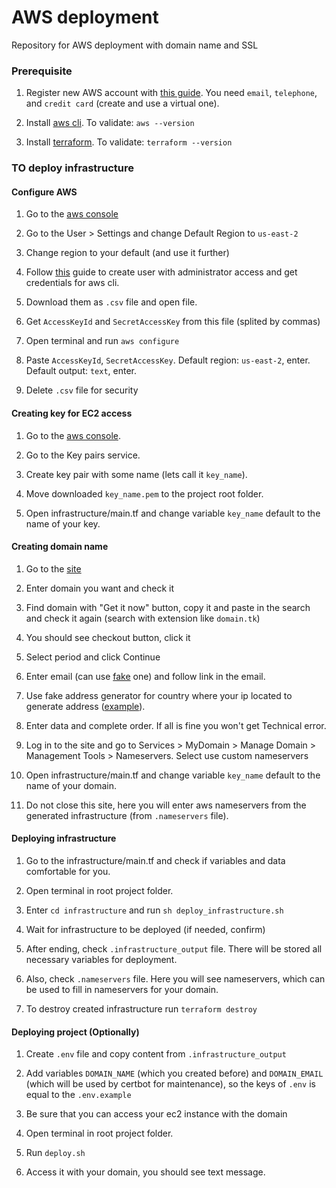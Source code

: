 # AWS deployment

Repository for AWS deployment with domain name and SSL

### Prerequisite

1. Register new AWS account with [this guide](https://analyticshut.com/create-aws-account/). You need `email`, `telephone`, and `credit card` (create and use a virtual one). 

2. Install [aws cli](https://docs.aws.amazon.com/cli/latest/userguide/getting-started-install.html). To validate: `aws --version`

3. Install [terraform](https://www.terraform.io/downloads). To validate: `terraform --version`

### TO deploy infrastructure


#### Configure AWS

1. Go to the [aws console](http://console.aws.amazon.com)

2. Go to the User > Settings and change Default Region to `us-east-2`

3. Change region to your default (and use it further)

4. Follow [this](https://docs.aws.amazon.com/cli/latest/userguide/cli-configure-quickstart.html#cli-configure-quickstart-creds) guide to create user with administrator access and get credentials for aws cli.

5. Download them as `.csv` file and open file.

6. Get `AccessKeyId` and `SecretAccessKey` from this file (splited by commas)

7. Open terminal and run `aws configure`

8. Paste `AccessKeyId`, `SecretAccessKey`. Default region: `us-east-2`, enter. Default output: `text`, enter.

9. Delete `.csv` file for security


#### Creating key for EC2 access

1. Go to the [aws console](http://console.aws.amazon.com).

2. Go to the Key pairs service.

3. Create key pair with some name (lets call it `key_name`).

4. Move downloaded `key_name.pem` to the project root folder.

5. Open infrastructure/main.tf and change variable `key_name` default to the name of your key.


#### Creating domain name

1. Go to the [site](https://www.freenom.com/en/index.html?lang=en)

2. Enter domain you want and check it

3. Find domain with "Get it now" button, copy it and paste in the search and check it again (search with extension like `domain.tk`)

4. You should see checkout button, click it

5. Select period and click Continue

6. Enter email (can use [fake](https://10minutemail.com) one) and follow link in the email.

7. Use fake address generator for country where your ip located to generate address ([example](https://www.fakexy.com/ua-fake-address-generator-volinska-oblast)).

10. Enter data and complete order. If all is fine you won't get Technical error.

11. Log in to the site and go to Services > MyDomain > Manage Domain > Management Tools > Nameservers. Select use custom nameservers

12.  Open infrastructure/main.tf and change variable `key_name` default to the name of your domain.

13. Do not close this site, here you will enter aws nameservers from the generated infrastructure (from `.nameservers` file).


#### Deploying infrastructure

1. Go to the infrastructure/main.tf and check if variables and data comfortable for you.

2. Open terminal in root project folder.

3. Enter `cd infrastructure` and run `sh deploy_infrastructure.sh`

4. Wait for infrastructure to be deployed (if needed, confirm)

5. After ending, check `.infrastructure_output` file. There will be stored all necessary variables for deployment.

6. Also, check `.nameservers` file. Here you will see nameservers, which can be used to fill in nameservers for your domain.

7. To destroy created infrastructure run `terraform destroy`

#### Deploying project (Optionally)

1. Create `.env` file and copy content from `.infrastructure_output`

2. Add variables `DOMAIN_NAME` (which you created before) and `DOMAIN_EMAIL` (which will be used by certbot for maintenance), so the keys of `.env` is equal to the `.env.example`

3. Be sure that you can access your ec2 instance with the domain

2. Open terminal in root project folder.

3. Run `deploy.sh`

4. Access it with your domain, you should see text message.